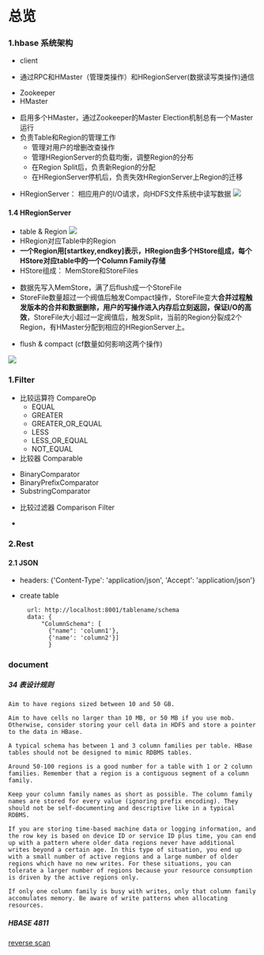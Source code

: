 # 总览
### 1.hbase 系统架构
- client
 + 通过RPC和HMaster（管理类操作）和HRegionServer(数据读写类操作)通信
- Zookeeper
- HMaster
 + 启用多个HMaster，通过Zookeeper的Master Election机制总有一个Master运行
 + 负责Table和Region的管理工作
    + 管理对用户的增删改查操作
    + 管理HRegionServer的负载均衡，调整Region的分布
    + 在Region Split后，负责新Region的分配
    + 在HRegionServer停机后，负责失效HRegionServer上Region的迁移
- HRegionServer： 相应用户的I/O请求，向HDFS文件系统中读写数据
![](assets/markdown-img-paste-20181011100622511.png)

#### 1.4 HRegionServer
- table & Region
![](assets/markdown-img-paste-20181011161419925.png)
- HRegion对应Table中的Region
- **一个Region用[startkey,endkey]表示，HRegion由多个HStore组成，每个HStore对应table中的一个Column Family存储**
- HStore组成： MemStore和StoreFiles
 + 数据先写入MemStore，满了后flush成一个StoreFile
 + StoreFile数量超过一个阀值后触发Compact操作，StoreFile变大**合并过程触发版本的合并和数据删除，用户的写操作进入内存后立刻返回，保证I/O的高效**，StoreFile大小超过一定阀值后，触发Split，当前的Region分裂成2个Region，有HMaster分配到相应的HRegionServer上。
- flush & compact (cf数量如何影响这两个操作)


![](assets/markdown-img-paste-20181011102240181.png)


### 1.Filter
- 比较运算符 CompareOp
   * EQUAL
   * GREATER
   * GREATER_OR_EQUAL
   * LESS
   * LESS_OR_EQUAL
   * NOT_EQUAL
- 比较器 Comparable
 * BinaryComparator
 * BinaryPrefixComparator
 * SubstringComparator
- 比较过滤器 Comparison Filter
 *


### 2.Rest
#### 2.1 JSON
- headers: {'Content-Type': 'application/json', 'Accept': 'application/json'}
- create table

        url: http://localhost:8001/tablename/schema
        data: {
            "ColumnSchema": [
              {"name": 'column1'},
              {'name': 'column2'}]
              }



### document
##### 34 表设计规则
    Aim to have regions sized between 10 and 50 GB.

    Aim to have cells no larger than 10 MB, or 50 MB if you use mob. Otherwise, consider storing your cell data in HDFS and store a pointer to the data in HBase.

    A typical schema has between 1 and 3 column families per table. HBase tables should not be designed to mimic RDBMS tables.

    Around 50-100 regions is a good number for a table with 1 or 2 column families. Remember that a region is a contiguous segment of a column family.

    Keep your column family names as short as possible. The column family names are stored for every value (ignoring prefix encoding). They should not be self-documenting and descriptive like in a typical RDBMS.

    If you are storing time-based machine data or logging information, and the row key is based on device ID or service ID plus time, you can end up with a pattern where older data regions never have additional writes beyond a certain age. In this type of situation, you end up with a small number of active regions and a large number of older regions which have no new writes. For these situations, you can tolerate a larger number of regions because your resource consumption is driven by the active regions only.

    If only one column family is busy with writes, only that column family accomulates memory. Be aware of write patterns when allocating resources.

##### HBASE 4811
[reverse scan](https://issues.apache.org/jira/browse/HBASE-4811)
